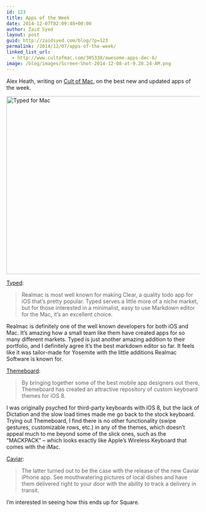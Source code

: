 ```yaml
---
id: 123
title: Apps of the Week
date: 2014-12-07T02:09:48+00:00
author: Zaid Syed
layout: post
guid: http://zaidsyed.com/blog/?p=123
permalink: /2014/12/07/apps-of-the-week/
linked_list_url:
  - http://www.cultofmac.com/305338/awesome-apps-dec-6/
image: /blog/images/Screen-Shot-2014-12-08-at-9.28.24-AM.png
---
```

Alex Heath, writing on [Cult of Mac](http://cultofmac.com), on the best new and updated apps of the week.

<img src="http://zaidsyed.com/images/Screen-Shot-2014-12-08-at-9.28.24-AM.png" alt="Typed for Mac" width="525" height="463" class="alignnone size-large wp-image-143" />
  
[Typed](http://realmacsoftware.com/typed):

> Realmac is most well known for making Clear, a quality todo app for iOS that’s pretty popular. Typed serves a little more of a niche market, but for those interested in a minimalist, easy to use Markdown editor for the Mac, it’s an excellent choice. 

Realmac is definitely one of the well known developers for both iOS and Mac. It’s amazing how a small team like them have created apps for so many different markets. Typed is just another amazing addition to their portfolio, and I definitely agree it’s the best markdown editor so far. It feels like it was tailor-made for Yosemite with the little additions Realmac Software is known for.

[Themeboard](https://itunes.apple.com/app/id908842747?mt=8):

> By bringing together some of the best mobile app designers out there, Themeboard has created an attractive repository of custom keyboard themes for iOS 8. 

I was originally psyched for third-party keyboards with iOS 8, but the lack of Dictation and the slow load times made me go back to the stock keyboard. Trying out Themeboard, I find there is no other functionality (swipe gestures, customizable rows, etc.) in any of the themes, which doesn’t appeal much to me beyond some of the slick ones, such as the “MACKPACK” &#8211; which looks exactly like Apple’s Wireless Keyboard that comes with the iMac.

[Caviar](https://itunes.apple.com/us/app/caviar-order-food-delivery/id931355786):

> The latter turned out to be the case with the release of the new Caviar iPhone app. See mouthwatering pictures of local dishes and have them delivered right to your door with the ability to track a delivery in transit. 

I’m interested in seeing how this ends up for Square.